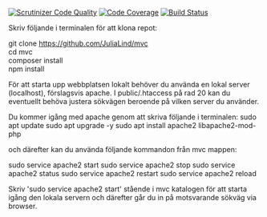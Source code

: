 [![Scrutinizer Code Quality](https://scrutinizer-ci.com/g/JuliaLind/mvc/badges/quality-score.png?b=main)](https://scrutinizer-ci.com/g/JuliaLind/mvc/?branch=main)
[![Code Coverage](https://scrutinizer-ci.com/g/JuliaLind/mvc/badges/coverage.png?b=main)](https://scrutinizer-ci.com/g/JuliaLind/mvc/?branch=main)
[![Build Status](https://scrutinizer-ci.com/g/JuliaLind/mvc/badges/build.png?b=main)](https://scrutinizer-ci.com/g/JuliaLind/mvc/build-status/main)



Skriv följande i terminalen för att klona repot:

git clone https://github.com/JuliaLind/mvc  
cd mvc  
composer install  
npm install  


För att starta upp webbplatsen lokalt behöver du använda en lokal server (localhost), förslagsvis apache. I public/.htaccess på rad 20 kan du eventuellt behöva justera sökvägen beroende på vilken server du använder.

Du kommer igång med apache genom att skriva följande i terminalen:
sudo apt update
sudo apt upgrade -y
sudo apt install apache2 libapache2-mod-php

och därefter kan du använda följande kommandon från mvc mappen:

sudo service apache2 start
sudo service apache2 stop
sudo service apache2 status
sudo service apache2 restart
sudo service apache2 reload

Skriv 'sudo service apache2 start' stående i mvc katalogen för att starta igång den lokala servern och därefter går du in på motsvarande sökväg via browser. 

